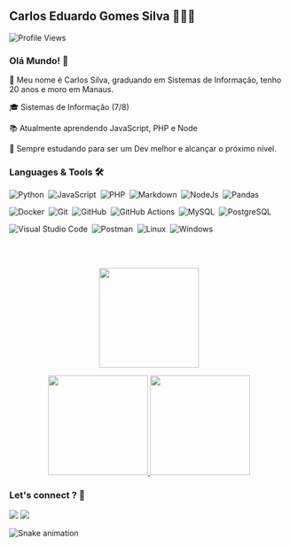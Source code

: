 ## Carlos Eduardo Gomes Silva 🧑🏿‍🚀

![Profile Views](http://estruyf-github.azurewebsites.net/api/VisitorHit?user=carlosgsilva&repo=carlosgsilva&countColorcountColor)

### Olá Mundo! 👋

:newspaper: Meu nome é Carlos Silva, graduando em Sistemas de Informação, tenho 20 anos e moro em Manaus.

:mortar_board: Sistemas de Informação (7/8)

:books: Atualmente aprendendo JavaScript, PHP e Node 

:rocket: Sempre estudando para ser um Dev melhor e alcançar o próximo nível.

### Languages & Tools 🛠

![Python](https://img.shields.io/badge/-Python-05122A?style=flat&logo=python)&nbsp;
![JavaScript](https://img.shields.io/badge/-JavaScript-05122A?style=flat&logo=JavaScript&logoColor=white)&nbsp;
![PHP](https://img.shields.io/badge/-PHP-05122A?style=flat&logo=php&logoColor=white)&nbsp;
![Markdown](https://img.shields.io/badge/-Markdown-05122A?style=flat&logo=markdown)&nbsp;
![NodeJs](https://img.shields.io/badge/-NodeJs-05122A?style=flat&logo=node-dot-js&logoColor=white)&nbsp;
![Pandas](https://img.shields.io/badge/-Pandas-05122A?style=flat&logo=pandas&logoColor=white)&nbsp;

![Docker](https://img.shields.io/badge/-Docker-05122A?style=flat&logo=docker)&nbsp;
![Git](https://img.shields.io/badge/-Git-05122A?style=flat&logo=git)&nbsp;
![GitHub](https://img.shields.io/badge/-GitHub-05122A?style=flat&logo=github)&nbsp;
![GitHub Actions](https://img.shields.io/badge/GitHub%20Actions%20-05122A?style=flat&logo=github-actions&logoColor=white)&nbsp;
![MySQL](https://img.shields.io/badge/-MySQL-05122A?style=flat&logo=mysql&logoColor=white)&nbsp;
![PostgreSQL](https://img.shields.io/badge/-PostgreSQL-05122A?style=flat&logo=postgresql)&nbsp;

![Visual Studio Code](https://img.shields.io/badge/-Visual%20Studio%20Code-05122A?style=flat&logo=visual-studio-code&logoColor=007ACC)&nbsp;
![Postman](https://img.shields.io/badge/-Postman-05122A?style=flat&logo=postman)&nbsp;
![Linux](https://img.shields.io/badge/-Linux-05122A?style=flat&logo=linux&logoColor=white)&nbsp;
![Windows](https://img.shields.io/badge/-Windows-05122A?style=flat&logo=windows&logoColor=white)&nbsp;

</br>
</br>
 
<p align="center">
  <a href="https://github.com/carlosgsilva">
    <img height="180em" src="https://github-readme-streak-stats.herokuapp.com?user=carlosgsilva&theme=gotham"/>
  </a>
</p>
<p align="center">
  <a href="https://github.com/carlosgsilva">
    <img height="180em" src="https://github-readme-stats.vercel.app/api/?username=carlosgsilva&count_private=true&show_icons=true&theme=gotham"/>
    <img height="180em" src="https://github-readme-stats.vercel.app/api/top-langs/?username=carlosgsilva&layout=compact&langs_count=8&theme=gotham"/>
  </a>
</p>

### Let's connect ? 🤝

<p align="left">
<a href="https://www.linkedin.com/in/carlos-gsilva/"><img src="https://img.shields.io/badge/-carlosgsilva-0077B5?style=flat&logo=Linkedin&logoColor=white"/></a>
<a href="mailto:carlosgsilva.dev@gmail.com"><img src="https://img.shields.io/badge/-carlosgsilva.dev@gmail.com-D14836?style=flat&logo=Gmail&logoColor=white"/></a>
</p>

<div> 
 
  ![Snake animation](https://github.com/carlosgsilva/carlosgsilva/blob/output/github-contribution-grid-snake.svg)
 
</div>

